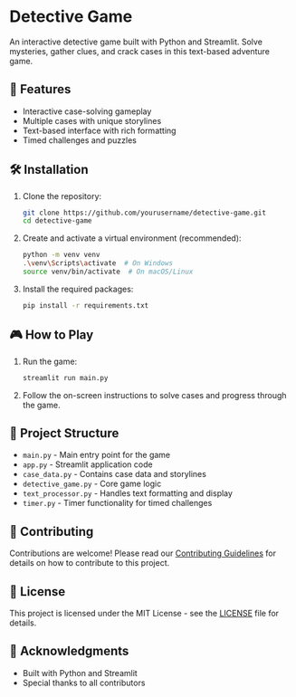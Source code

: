 # Detective Game

An interactive detective game built with Python and Streamlit. Solve mysteries, gather clues, and crack cases in this text-based adventure game.

## 🚀 Features

- Interactive case-solving gameplay
- Multiple cases with unique storylines
- Text-based interface with rich formatting
- Timed challenges and puzzles

## 🛠️ Installation

1. Clone the repository:
   ```bash
   git clone https://github.com/yourusername/detective-game.git
   cd detective-game
   ```

2. Create and activate a virtual environment (recommended):
   ```bash
   python -m venv venv
   .\venv\Scripts\activate  # On Windows
   source venv/bin/activate  # On macOS/Linux
   ```

3. Install the required packages:
   ```bash
   pip install -r requirements.txt
   ```

## 🎮 How to Play

1. Run the game:
   ```bash
   streamlit run main.py
   ```

2. Follow the on-screen instructions to solve cases and progress through the game.

## 📂 Project Structure

- `main.py` - Main entry point for the game
- `app.py` - Streamlit application code
- `case_data.py` - Contains case data and storylines
- `detective_game.py` - Core game logic
- `text_processor.py` - Handles text formatting and display
- `timer.py` - Timer functionality for timed challenges

## 🤝 Contributing

Contributions are welcome! Please read our [Contributing Guidelines](CONTRIBUTING.md) for details on how to contribute to this project.

## 📄 License

This project is licensed under the MIT License - see the [LICENSE](LICENSE) file for details.

## 🙏 Acknowledgments

- Built with Python and Streamlit
- Special thanks to all contributors
